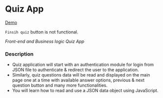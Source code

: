 # Quiz App

[Demo](https://sandeshtiwari16.github.io/quiz-app/index.html)

`Finsih quiz` button is not functional.

_Front-end and Business logic Quiz App_

### Description

- Quiz application will start with an authentication module for login from JSON file to authenticate & redirect the user to the application. 
- Similarly, quiz questions data will be read and displayed on the main page one at a time with available answer options, previous & next question button and many more functionalities. 
- You will learn how to read and use a JSON data object using JavaScript. 
